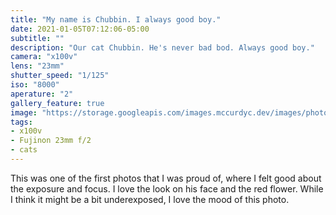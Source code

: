 ```yaml
---
title: "My name is Chubbin. I always good boy."
date: 2021-01-05T07:12:06-05:00
subtitle: ""
description: "Our cat Chubbin. He's never bad bod. Always good boy."
camera: "x100v"
lens: "23mm"
shutter_speed: "1/125"
iso: "8000"
aperature: "2"
gallery_feature: true
image: "https://storage.googleapis.com/images.mccurdyc.dev/images/photography/2021-01-05-chubbin-x100v-s125-f2-i8000.jpg"
tags:
- x100v
- Fujinon 23mm f/2
- cats
---
```


This was one of the first photos that I was proud of, where I felt good about the
exposure and focus. I love the look on his face and the red flower. While I think
it might be a bit underexposed, I love the mood of this photo.
